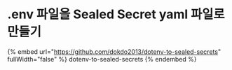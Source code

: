 # .env 파일을 Sealed Secret yaml 파일로 만들기

{% embed url="https://github.com/dokdo2013/dotenv-to-sealed-secrets" fullWidth="false" %}
dotenv-to-sealed-secrets
{% endembed %}



